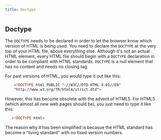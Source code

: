 ```yaml
---
title: Doctype
---
```

## Doctype

The `DOCTYPE` needs to be declared in order to let the browser know which version of HTML is being used. You need to declare the `DOCTYPE` at the very top of your HTML file, above everything else. Although it's not an actual HTML element, every HTML file should begin with a `DOCTYPE` declaration in order to be compliant with HTML standards. `DOCTYPE` is a null element that has no content and needs no closing tag.

For past versions of HTML, you would type it out like this:

``` HTML
    <!DOCTYPE html PUBLIC "-//W3C//DTD HTML 4.01//EN"
    "http://www.w3.org/TR/html4/strict.dtd">
```

However, this has become obsolete with the advent of HTML5. For HTML5 (which almost all new web pages should be), you just need to type it like this:

 ```HTML
	<!DOCTYPE html>
 ```
 
 The reason why it has been simplified is becasue the HTML standard has become a "living standard" with no fixed version numbers.

